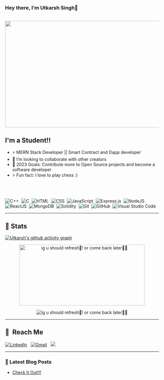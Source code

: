 ### Hey there, I'm Utkarsh Singh👋

<!-- [![Website](https://img.shields.io/website?label=codeSTACKr.com&style=for-the-badge&url=https%3A%2F%2Fcodestackr.com)](https://codestackr.com)
[![Twitter Follow](https://img.shields.io/twitter/follow/codeSTACKr?color=1DA1F2&logo=twitter&style=for-the-badge)](https://twitter.com/intent/follow?original_referer=https%3A%2F%2Fgithub.com%2FcodeSTACKr&screen_name=codeSTACKr) -->
<br />

<img height="350px" width="860px" src="https://user-images.githubusercontent.com/68241943/137467744-98b94a6e-88c4-4e31-b887-214c3e98bef6.gif">


## I'm a Student!!
- ⚡ MERN Stack Developer || Smart Contract and Dapp developer
- 👯 I’m looking to collaborate with other creators
- 🥅 2023 Goals: Contribute more to Open Source projects and become a software developer
- ⚡ Fun fact: I love to play chess :)
<br />
<br />

![C++](https://img.shields.io/badge/-C++-05122A?style=flat&logo=C%2B%2B&logoColor=00599C)&nbsp;
![C](https://img.shields.io/badge/-C-05122A?style=flat&logo=C&logoColor=A8B9CC)&nbsp;
![HTML](https://img.shields.io/badge/-HTML-05122A?style=flat&logo=HTML5)&nbsp;
![CSS](https://img.shields.io/badge/-CSS-05122A?style=flat&logo=CSS3&logoColor=1572B6)&nbsp;
![JavaScript](https://img.shields.io/badge/-JavaScript-05122A?style=flat&logo=javascript)&nbsp;
![Express.js](https://img.shields.io/badge/-Express-05122A?style=flat&logo=express&logoColor=%2361DAFB)&nbsp;
![NodeJS](https://img.shields.io/badge/-Node.js-05122A?style=flat&logo=node.js&logoColor=white)&nbsp;
![ReactJS](https://img.shields.io/badge/-React.js-05122A?style=flat&logo=react&logoColor=white)&nbsp;
![MongoDB](https://img.shields.io/badge/-MongoDB-05122A?style=flat&logo=MongoDB&logoColor=green)&nbsp;
![Solidity](https://img.shields.io/badge/-solidity-05122A?style=flat&logo=solidity&logoColor=white)&nbsp;
![Git](https://img.shields.io/badge/-Git-05122A?style=flat&logo=git)&nbsp;
![GitHub](https://img.shields.io/badge/-GitHub-05122A?style=flat&logo=github)&nbsp;
![Visual Studio Code](https://img.shields.io/badge/-Visual%20Studio%20Code-05122A?style=flat&logo=visual-studio-code&logoColor=007ACC)&nbsp;

<hr>

## 🔢 Stats

[![Utkarsh's github activity graph](https://github-readme-activity-graph.cyclic.app/graph?username=Utkarsh404-crypto&theme=react-dark)](https://github.com/ashutosh00710/github-readme-activity-graph)
<p align="center">
<img height="200px" width="410px" src="https://github-readme-streak-stats.herokuapp.com/?user=Utkarsh404-crypto&theme=tokyonight" alt="ig u should refresh🧐! or come back later🐱‍💻" />
</a>
</p>
<p align="center"><img src="https://github-readme-stats.vercel.app/api?username=Utkarsh404-crypto&show_icons=true&theme=radical" alt="ig u should refresh🧐! or come back later🐱‍💻" /></p>

<hr>

## 🚀 &nbsp;Reach Me

<a href="https://www.linkedin.com/in/utkarsh-singh-169a3a1a8/"><img alt="LinkedIn" src="https://img.shields.io/badge/linkedin%20-%230077B5.svg?&style=flat&logo=linkedin&logoColor=white"/></a> &nbsp;
<a href="mailto:uksingh2872000@gmail.com"><img alt="Gmail" src="https://img.shields.io/badge/Gmail-D14836?style=flat&logo=gmail&logoColor=white" /></a> &nbsp;
<a href="https://twitter.com/THEPERFECTTUBE"><img src="https://img.shields.io/badge/Twitter-1DA1F2?style=flat&logo=twitter&logoColor=white"/></a> &nbsp;

<hr>

### 📕 Latest Blog Posts

<!-- BLOG-POST-LIST:START -->
- [Check It Out!!!](https://withstrand.blogspot.com/)
